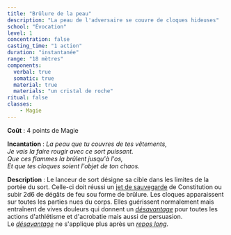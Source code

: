 ```yaml
---
title: "Brûlure de la peau"
description: "La peau de l'adversaire se couvre de cloques hideuses"
school: "Évocation"
level: 1
concentration: false
casting_time: "1 action"
duration: "instantanée"
range: "18 mètres"
components:
  verbal: true
  somatic: true
  material: true
  materials: "un cristal de roche"
ritual: false
classes:
    - Magie
---
```

**Coût** : 4 points de Magie  

**Incantation** : *La peau que tu couvres de tes vêtements,*    
*Je vais la faire rougir avec ce sort puissant.*     
*Que ces flammes la brûlent jusqu'à l'os,*     
*Et que tes cloques soient l'objet de ton chaos.*    

**Description** : Le lanceur de sort désigne sa cible dans les limites de la portée du sort. Celle-ci doit réussi un [jet de sauvegarde](/utiliser-les-caracteristiques/#jets-de-sauvegarde) de Constitution ou subir 2d6 de dégâts de feu sou forme de brûlure. Les cloques apparaissent sur toutes les parties nues du corps. Elles guérissent normalement mais entraînent de vives douleurs qui donnent un [_désavantage_](/utiliser-les-caracteristiques/#avantage-et-desavantage) pour toutes les actions d'athlétisme et d'acrobatie mais aussi de persuasion.   
Le [_désavantage_](/utiliser-les-caracteristiques/#avantage-et-desavantage) ne s'applique plus après un [_repos long_](/gerer-la-sante-du-personnage/#repos-long).   

